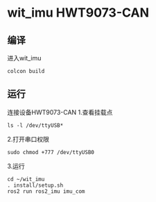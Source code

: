 # wit_imu HWT9073-CAN

## 编译
进入wit_imu
```
colcon build
```
## 运行
连接设备HWT9073-CAN
1.查看挂载点
```
ls -l /dev/ttyUSB*
```
2.打开串口权限
```
sudo chmod +777 /dev/ttyUSB0
```
3.运行
```
cd ~/wit_imu
. install/setup.sh
ros2 run ros2_imu imu_com
```

